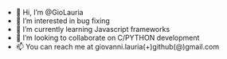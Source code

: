 - 👋 Hi, I’m @GioLauria
- 👀 I’m interested in bug fixing
- 🌱 I’m currently learning Javascript frameworks
- 💞️ I’m looking to collaborate on C/PYTHON development
- 📫 You can reach me at giovanni.lauria(+)github(@)gmail.com

<!---
GioLauria/GioLauria is a ✨ special ✨ repository because its `README.md` (this file) appears on your GitHub profile.
You can click the Preview link to take a look at your changes.
--->
